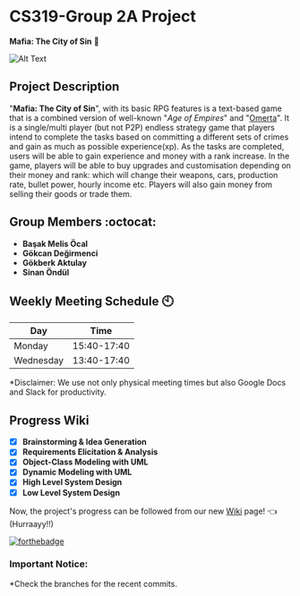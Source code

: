 # CS319-Group 2A Project
__Mafia: The City of Sin__ :city_sunset:

![Alt Text](https://gokcandegirmenci.com/mafiatcosSmall.png)

## Project Description
"__Mafia: The City of Sin__", with its basic RPG features is a text-based game that is a combined version of well-known "_Age of Empires_" and "[Omerta](https://www.barafranca.com)". It is a single/multi player (but not P2P) endless strategy game that players intend to complete the tasks based on committing a different sets of crimes and gain as much as possible experience(xp). As the tasks are completed, users will be able to gain experience and money with a rank increase. In the game, players will be able to buy upgrades and customisation depending on their money and rank: which will change their weapons, cars, production rate, bullet power, hourly income etc. Players will also gain money from selling their goods or trade them. 

## Group Members :octocat:
 * __Başak Melis Öcal__
 * __Gökcan Değirmenci__
 * __Gökberk Aktulay__
 * __Sinan Öndül__

## Weekly Meeting Schedule :clock10:

Day | Time
------------ | -------------
Monday | 15:40-17:40
Wednesday | 13:40-17:40

*Disclaimer: We use not only physical meeting times but also Google Docs and Slack for productivity.

## Progress Wiki

- [x] __Brainstorming & Idea Generation__
- [x] __Requirements Elicitation & Analysis__
- [x] __Object-Class Modeling with UML__
- [x] __Dynamic Modeling with UML__
- [x] __High Level System Design__
- [x] __Low Level System Design__

Now, the project's progress can be followed from our new [Wiki](https://github.com/Skylifee7/Mafia-TCoS-CS319-Group2A/wiki/Wiki-of-%22Mafia:The-City-of-Sin%22) page! :point_left: (Hurraayy!!) 

[![forthebadge](http://forthebadge.com/images/badges/powered-by-responsibility.svg)](http://forthebadge.com)

### Important Notice:

*Check the branches for the recent commits.



